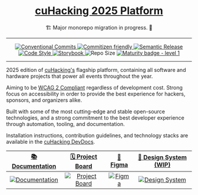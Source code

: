 <div align="center">
  <h1><a href="https://portal.cuhacking.ca">cuHacking 2025 Platform</a></h1>

🏗️ Major monorepo migration in progress. 🚧

<hr/>

  <a href="https://conventionalcommits.org">
    <img src="https://img.shields.io/badge/Conventional%20Commits-1.0.0-%23FE5196?logo=conventionalcommits&logoColor=white" alt="Conventional Commits">
  </a>
  <a href="http://commitizen.github.io/cz-cli/">
    <img src="https://img.shields.io/badge/commitizen-friendly-brightgreen.svg" alt="Commitizen friendly">
  </a>
  <a href="https://semantic-release.gitbook.io/semantic-release">
    <img src="https://img.shields.io/badge/%20%20%F0%9F%93%A6%F0%9F%9A%80-semantic--release-e10079.svg?style=flat-square" alt="Semantic Release">
  </a>
  <a href="https://github.com/antfu/eslint-config">
    <img src="https://antfu.me/badge-code-style.svg" alt="Code Style">
  </a>
  <a href="https://github.com/storybooks/storybook">
    <img src="https://raw.githubusercontent.com/storybooks/brand/master/badge/badge-storybook.svg" alt="Storybook">
  </a>
  <img src="https://img.shields.io/github/repo-size/cuhacking/2025" alt="Repo Size">
  <a href="https://github.com/tophat/getting-started/blob/master/scorecard.md">
    <img src="https://img.shields.io/badge/Maturity-Level%201%20--%20New%20Project-yellow.svg" alt="Maturity badge - level 1">
  </a>
</div>
<!--[![App Status](https://img.shields.io/website-up-down-green-red/http/shields.io.svg)](http://www.chemicalgraphtheory.com) -->
<!---[![Coverage Status](https://coveralls.io/repos/github/Sulstice/global-chem/badge.svg?branch=master)](https://github.com/cuhacking/2025/tree/main) --->
<hr/>

2025 edition of [cuHacking's](https://www.cuhacking.ca) flagship platform, containing all software and hardware projects that power all events throughout the year.

Aiming to be [WCAG 2 Compliant](https://www.w3.org/WAI/standards-guidelines/wcag/) regardless of development cost. Strong focus on accessibility in order to provide the best experience for hackers, sponsors, and organizers alike.

Built with some of the most cutting-edge and stable open-source technologies, and a strong commitment to the best developer experience through automation, tooling, and documentation.

Installation instructions, contribution guidelines, and technology stacks are available in the [cuHacking DevDocs](https://docs.cuhacking.ca/contribution-guidelines).

|                                         [📚 Documentation](https://docs.cuhacking.ca)                                          |                                         [🗓️ Project Board](https://github.com/orgs/cuhacking/projects/4)                                          |                                         [💅 Figma](https://www.figma.com/files/team/1400857924219798056/project/261344209/2025?fuid=1196916890248607098)                                          |                                      [🌟 Design System (WIP)](#)                                       |
| :----------------------------------------------------------------------------------------------------------------------------: | :-----------------------------------------------------------------------------------------------------------------------------------------------: | :-----------------------------------------------------------------------------------------------------------------------------------------------------------------------------------------------: | :----------------------------------------------------------------------------------------------------: |
| [![Documentation](https://github.com/user-attachments/assets/a09af068-4187-4d98-9f2d-5312678a5348)](https://docs.cuhacking.ca) | [![Project Board](https://github.com/user-attachments/assets/b10ddf82-4a8e-4892-bc45-ffdb596cd678)](https://github.com/orgs/cuhacking/projects/4) | [![Figma](https://github.com/user-attachments/assets/8c0cedcf-ce27-4a9c-9bf3-eed8ab3af5d6)](https://www.figma.com/files/team/1400857924219798056/project/261344209/2025?fuid=1196916890248607098) | [![Design System](https://github.com/user-attachments/assets/c7ccdb15-f911-4a5e-b0b4-7c9984baa30a)](#) |
